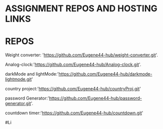 # ASSIGNMENT REPOS AND HOSTING LINKS

# REPOS

Weight converter: 'https://github.com/Eugene44-hub/weight-converter.git'.

Analog-clock:'https://github.com/Eugene44-hub/Analog-clock.git'.

darkMode and lightMode:'https://github.com/Eugene44-hub/darkmode-lightmode.git'

country project:'https://github.com/Eugene44-hub/countryProj.git'

password Generator:'https://github.com/Eugene44-hub/password-generator.git'.

<!-- todo list: 'https://github.com/Eugene44-hub/todoList.git'  -->


countdown timer:'https://github.com/Eugene44-hub/countdown.git'

#Li

